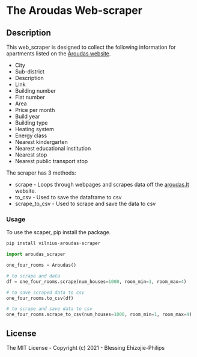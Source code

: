 # The Aroudas Web-scraper
## Description

This web_scraper is designed to collect the following information for apartments listed on the [Aroudas website](https://en.aruodas.lt/).
* City
* Sub-district
* Description
* Link
* Building number
* Flat number
* Area
* Price per month
* Build year
* Building type
* Heating system
* Energy class
* Nearest kindergarten
* Nearest educational institution
* Nearest stop
* Nearest public transport stop

The scraper has 3 methods:
* scrape - Loops through webpages and scrapes data off the [aroudas.lt](https://en.aruodas.lt/) website.
* to_csv - Used to save the dataframe to csv
* scrape_to_csv - Used to scrape and save the data to csv

### Usage
To use the scaper, pip install the package.
```python
pip install vilnius-aroudas-scraper

import aroudas_scraper

one_four_rooms = Aroudas()

# to scrape and data
df = one_four_rooms.scrape(num_houses=1000, room_min=1, room_max=4)

# to save scraped data to csv
one_four_rooms.to_csv(df)

# to scrape and save data to csv
one_four_rooms.scrape_to_csv(num_houses=1000, room_min=1, room_max=4)

```

## License
The MIT License - Copyright (c) 2021 - Blessing Ehizojie-Philips
